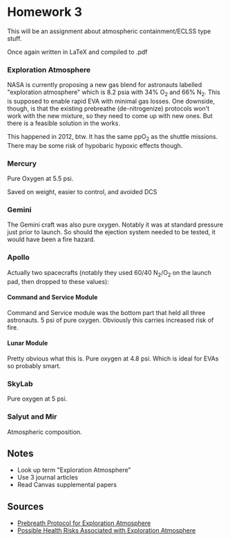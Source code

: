 # Homework 3

This will be an assignment about atmospheric containment/ECLSS type stuff.

Once again written in LaTeX and compiled to .pdf

### Exploration Atmosphere

NASA is currently proposing a new gas blend for astronauts labelled "exploration atmosphere" which is 8.2 psia with 34% O<sub>2</sub> and 66% N<sub>2</sub>. This is supposed to enable rapid EVA with minimal gas losses. One downside, though, is that the existing prebreathe (de-nitrogenize) protocols won't work with the new mixture, so they need to come up with new ones. But there is a feasible solution in the works.

This happened in 2012, btw. It has the same ppO<sub>2</sub> as the shuttle missions. There may be some risk of hypobaric hypoxic effects though.

### Mercury

Pure Oxygen at 5.5 psi.

Saved on weight, easier to control, and avoided DCS

### Gemini

The Gemini craft was also pure oxygen. Notably it was at standard pressure just prior to launch. So should the ejection system needed to be tested, it would have been a fire hazard.

### Apollo

Actually two spacecrafts (notably they used 60/40 N<sub>2</sub>/O<sub>2</sub> on
the launch pad, then dropped to these values):

#### Command and Service Module

Command and Service module was the bottom part that held all three astronauts. 5 psi of pure oxygen. Obviously this carries increased risk of fire.

#### Lunar Module

Pretty obvious what this is. Pure oxygen at 4.8 psi. Which is ideal for EVAs so
probably smart.

### SkyLab

Pure oxygen at 5 psi.

### Salyut and Mir

Atmospheric composition. 

## Notes

 - Look up term "Exploration Atmosphere"
 - Use 3 journal articles
 - Read Canvas supplemental papers

## Sources

 - [Prebreath Protocol for Exploration Atmosphere](https://www.sciencedirect.com/science/article/abs/pii/S0094576514004937)
 - [Possible Health Risks Associated with Exploration Atmosphere](https://www.semanticscholar.org/paper/Risk-of-Hypoxia-from-the-Exploration-Atmosphere-1-%3A-Norcross-Conkin/6ad9c61e72e8adbb041df1875fff481041688148#paper-header)
